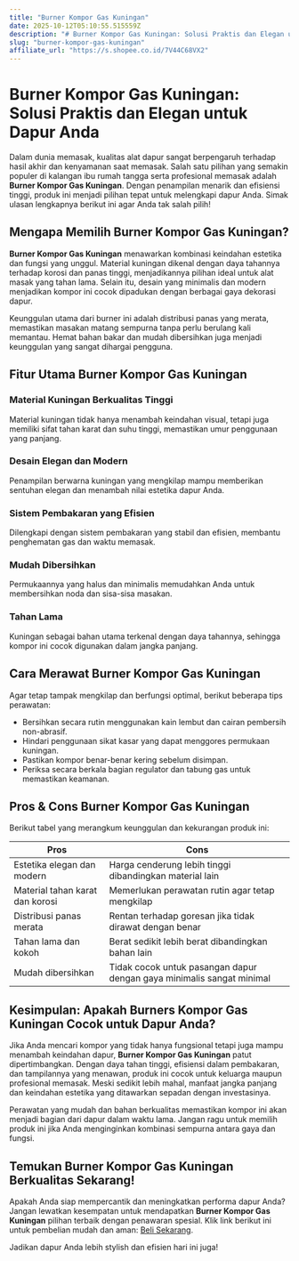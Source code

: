 ```yaml
---
title: "Burner Kompor Gas Kuningan"
date: 2025-10-12T05:10:55.515559Z
description: "# Burner Kompor Gas Kuningan: Solusi Praktis dan Elegan untuk Dapur Anda..."
slug: "burner-kompor-gas-kuningan"
affiliate_url: "https://s.shopee.co.id/7V44C68VX2"
---
```

# Burner Kompor Gas Kuningan: Solusi Praktis dan Elegan untuk Dapur Anda

Dalam dunia memasak, kualitas alat dapur sangat berpengaruh terhadap hasil akhir dan kenyamanan saat memasak. Salah satu pilihan yang semakin populer di kalangan ibu rumah tangga serta profesional memasak adalah **Burner Kompor Gas Kuningan**. Dengan penampilan menarik dan efisiensi tinggi, produk ini menjadi pilihan tepat untuk melengkapi dapur Anda. Simak ulasan lengkapnya berikut ini agar Anda tak salah pilih!

## Mengapa Memilih Burner Kompor Gas Kuningan?

**Burner Kompor Gas Kuningan** menawarkan kombinasi keindahan estetika dan fungsi yang unggul. Material kuningan dikenal dengan daya tahannya terhadap korosi dan panas tinggi, menjadikannya pilihan ideal untuk alat masak yang tahan lama. Selain itu, desain yang minimalis dan modern menjadikan kompor ini cocok dipadukan dengan berbagai gaya dekorasi dapur.

Keunggulan utama dari burner ini adalah distribusi panas yang merata, memastikan masakan matang sempurna tanpa perlu berulang kali memantau. Hemat bahan bakar dan mudah dibersihkan juga menjadi keunggulan yang sangat dihargai pengguna.

## Fitur Utama Burner Kompor Gas Kuningan

### Material Kuningan Berkualitas Tinggi
Material kuningan tidak hanya menambah keindahan visual, tetapi juga memiliki sifat tahan karat dan suhu tinggi, memastikan umur penggunaan yang panjang.

### Desain Elegan dan Modern
Penampilan berwarna kuningan yang mengkilap mampu memberikan sentuhan elegan dan menambah nilai estetika dapur Anda.

### Sistem Pembakaran yang Efisien
Dilengkapi dengan sistem pembakaran yang stabil dan efisien, membantu penghematan gas dan waktu memasak.

### Mudah Dibersihkan
Permukaannya yang halus dan minimalis memudahkan Anda untuk membersihkan noda dan sisa-sisa masakan.

### Tahan Lama
Kuningan sebagai bahan utama terkenal dengan daya tahannya, sehingga kompor ini cocok digunakan dalam jangka panjang.

## Cara Merawat Burner Kompor Gas Kuningan

Agar tetap tampak mengkilap dan berfungsi optimal, berikut beberapa tips perawatan:

- Bersihkan secara rutin menggunakan kain lembut dan cairan pembersih non-abrasif.
- Hindari penggunaan sikat kasar yang dapat menggores permukaan kuningan.
- Pastikan kompor benar-benar kering sebelum disimpan.
- Periksa secara berkala bagian regulator dan tabung gas untuk memastikan keamanan.

## Pros & Cons Burner Kompor Gas Kuningan

Berikut tabel yang merangkum keunggulan dan kekurangan produk ini:

| **Pros** | **Cons** |
| -------- | -------- |
| Estetika elegan dan modern | Harga cenderung lebih tinggi dibandingkan material lain |
| Material tahan karat dan korosi | Memerlukan perawatan rutin agar tetap mengkilap |
| Distribusi panas merata | Rentan terhadap goresan jika tidak dirawat dengan benar |
| Tahan lama dan kokoh | Berat sedikit lebih berat dibandingkan bahan lain |
| Mudah dibersihkan | Tidak cocok untuk pasangan dapur dengan gaya minimalis sangat minimal |

## Kesimpulan: Apakah Burners Kompor Gas Kuningan Cocok untuk Dapur Anda?

Jika Anda mencari kompor yang tidak hanya fungsional tetapi juga mampu menambah keindahan dapur, **Burner Kompor Gas Kuningan** patut dipertimbangkan. Dengan daya tahan tinggi, efisiensi dalam pembakaran, dan tampilannya yang menawan, produk ini cocok untuk keluarga maupun profesional memasak. Meski sedikit lebih mahal, manfaat jangka panjang dan keindahan estetika yang ditawarkan sepadan dengan investasinya.

Perawatan yang mudah dan bahan berkualitas memastikan kompor ini akan menjadi bagian dari dapur dalam waktu lama. Jangan ragu untuk memilih produk ini jika Anda menginginkan kombinasi sempurna antara gaya dan fungsi.

## Temukan Burner Kompor Gas Kuningan Berkualitas Sekarang!

Apakah Anda siap mempercantik dan meningkatkan performa dapur Anda? Jangan lewatkan kesempatan untuk mendapatkan **Burner Kompor Gas Kuningan** pilihan terbaik dengan penawaran spesial. Klik link berikut ini untuk pembelian mudah dan aman: [Beli Sekarang](https://s.shopee.co.id/7V44C68VX2).

Jadikan dapur Anda lebih stylish dan efisien hari ini juga!
